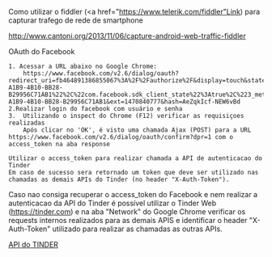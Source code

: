 Como utilizar o fiddler (<a href="https://www.telerik.com/fiddler"Link</a>) para capturar trafego de rede de smartphone

http://www.cantoni.org/2013/11/06/capture-android-web-traffic-fiddler

OAuth do Facebook
	
	1. Acessar a URL abaixo no Google Chrome:
		https://www.facebook.com/v2.6/dialog/oauth?redirect_uri=fb464891386855067%3A%2F%2Fauthorize%2F&display=touch&state=%7B%22challenge%22%3A%22IUUkEUqIGud332lfu%252BMJhxL4Wlc%253D%22%2C%220_auth_logger_id%22%3A%2230F06532-A1B9-4B10-BB28-B29956C71AB1%22%2C%22com.facebook.sdk_client_state%22%3Atrue%2C%223_method%22%3A%22sfvc_auth%22%7D&scope=user_birthday%2Cuser_photos%2Cuser_education_history%2Cemail%2Cuser_relationship_details%2Cuser_friends%2Cuser_work_history%2Cuser_likes&response_type=token%2Csigned_request&default_audience=friends&return_scopes=true&auth_type=rerequest&client_id=464891386855067&ret=login&sdk=ios&logger_id=30F06532-A1B9-4B10-BB28-B29956C71AB1&ext=1470840777&hash=AeZqkIcf-NEW6vBd
	2.Realizar login do facebook com usuário e senha
	3.	Utilizando o inspect do Chrome (F12) verificar as requisiçoes realizadas
		Após clicar no 'OK', é visto uma chamada Ajax (POST) para a URL https://www.facebook.com/v2.6/dialog/oauth/confirm?dpr=1 com o access_token na aba response

	Utilizar o access_token para realizar chamada a API de autenticacao do Tinder
	Em caso de sucesso sera retornado um token que deve ser utilizado nas chamadas as demais APIs do Tinder (no header "X-Auth-Token").
	

Caso nao consiga recuperar o access_token do Facebook e nem realizar a autenticacao da API do Tinder é possível utilizar o Tinder Web (https://tinder.com) e na aba "Network" do Google Chrome
verificar os requests internos realizados para as demais APIS e identificar o header "X-Auth-Token" utilizado para realizar as chamadas as outras APIs.

<a href="https://github.com/fbessez/Tinder">API do TINDER</a>
